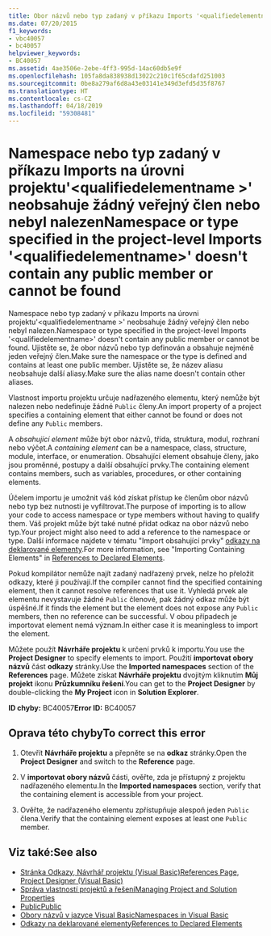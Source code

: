 ```yaml
---
title: Obor názvů nebo typ zadaný v příkazu Imports '<qualifiedelementname>' na úrovni projektu neobsahuje žádného veřejného člena nebo nebyl nalezen.
ms.date: 07/20/2015
f1_keywords:
- vbc40057
- bc40057
helpviewer_keywords:
- BC40057
ms.assetid: 4ae3506e-2ebe-4ff3-995d-14ac60db5e9f
ms.openlocfilehash: 105fa8da838938d13022c210c1f65cdafd251003
ms.sourcegitcommit: 0be8a279af6d8a43e03141e349d3efd5d35f8767
ms.translationtype: HT
ms.contentlocale: cs-CZ
ms.lasthandoff: 04/18/2019
ms.locfileid: "59308481"
---
```

# <a name="namespace-or-type-specified-in-the-project-level-imports-qualifiedelementname-doesnt-contain-any-public-member-or-cannot-be-found"></a><span data-ttu-id="54ad0-102">Namespace nebo typ zadaný v příkazu Imports na úrovni projektu'\<qualifiedelementname >' neobsahuje žádný veřejný člen nebo nebyl nalezen</span><span class="sxs-lookup"><span data-stu-id="54ad0-102">Namespace or type specified in the project-level Imports '\<qualifiedelementname>' doesn't contain any public member or cannot be found</span></span>
<span data-ttu-id="54ad0-103">Namespace nebo typ zadaný v příkazu Imports na úrovni projektu'\<qualifiedelementname >' neobsahuje žádný veřejný člen nebo nebyl nalezen.</span><span class="sxs-lookup"><span data-stu-id="54ad0-103">Namespace or type specified in the project-level Imports '\<qualifiedelementname>' doesn't contain any public member or cannot be found.</span></span> <span data-ttu-id="54ad0-104">Ujistěte se, že obor názvů nebo typ definován a obsahuje nejméně jeden veřejný člen.</span><span class="sxs-lookup"><span data-stu-id="54ad0-104">Make sure the namespace or the type is defined and contains at least one public member.</span></span> <span data-ttu-id="54ad0-105">Ujistěte se, že název aliasu neobsahuje další aliasy.</span><span class="sxs-lookup"><span data-stu-id="54ad0-105">Make sure the alias name doesn't contain other aliases.</span></span>  
  
 <span data-ttu-id="54ad0-106">Vlastnost importu projektu určuje nadřazeného elementu, který nemůže být nalezen nebo nedefinuje žádné `Public` členy.</span><span class="sxs-lookup"><span data-stu-id="54ad0-106">An import property of a project specifies a containing element that either cannot be found or does not define any `Public` members.</span></span>  
  
 <span data-ttu-id="54ad0-107">A *obsahující element* může být obor názvů, třída, struktura, modul, rozhraní nebo výčet.</span><span class="sxs-lookup"><span data-stu-id="54ad0-107">A *containing element* can be a namespace, class, structure, module, interface, or enumeration.</span></span> <span data-ttu-id="54ad0-108">Obsahující element obsahuje členy, jako jsou proměnné, postupy a další obsahující prvky.</span><span class="sxs-lookup"><span data-stu-id="54ad0-108">The containing element contains members, such as variables, procedures, or other containing elements.</span></span>  
  
 <span data-ttu-id="54ad0-109">Účelem importu je umožnit váš kód získat přístup ke členům obor názvů nebo typ bez nutnosti je vyfiltrovat.</span><span class="sxs-lookup"><span data-stu-id="54ad0-109">The purpose of importing is to allow your code to access namespace or type members without having to qualify them.</span></span> <span data-ttu-id="54ad0-110">Váš projekt může být také nutné přidat odkaz na obor názvů nebo typ.</span><span class="sxs-lookup"><span data-stu-id="54ad0-110">Your project might also need to add a reference to the namespace or type.</span></span> <span data-ttu-id="54ad0-111">Další informace najdete v tématu "Import obsahující prvky" [odkazy na deklarované elementy](../../../visual-basic/programming-guide/language-features/declared-elements/references-to-declared-elements.md).</span><span class="sxs-lookup"><span data-stu-id="54ad0-111">For more information, see "Importing Containing Elements" in [References to Declared Elements](../../../visual-basic/programming-guide/language-features/declared-elements/references-to-declared-elements.md).</span></span>  
  
 <span data-ttu-id="54ad0-112">Pokud kompilátor nemůže najít zadaný nadřazený prvek, nelze ho přeložit odkazy, které ji používají.</span><span class="sxs-lookup"><span data-stu-id="54ad0-112">If the compiler cannot find the specified containing element, then it cannot resolve references that use it.</span></span> <span data-ttu-id="54ad0-113">Vyhledá prvek ale elementu nevystavuje žádné `Public` členové, pak žádný odkaz může být úspěšné.</span><span class="sxs-lookup"><span data-stu-id="54ad0-113">If it finds the element but the element does not expose any `Public` members, then no reference can be successful.</span></span> <span data-ttu-id="54ad0-114">V obou případech je importovat element nemá význam.</span><span class="sxs-lookup"><span data-stu-id="54ad0-114">In either case it is meaningless to import the element.</span></span>  
  
 <span data-ttu-id="54ad0-115">Můžete použít **Návrháře projektu** k určení prvků k importu.</span><span class="sxs-lookup"><span data-stu-id="54ad0-115">You use the **Project Designer** to specify elements to import.</span></span> <span data-ttu-id="54ad0-116">Použití **importovat obory názvů** část **odkazy** stránky.</span><span class="sxs-lookup"><span data-stu-id="54ad0-116">Use the **Imported namespaces** section of the **References** page.</span></span> <span data-ttu-id="54ad0-117">Můžete získat **Návrháře projektu** dvojitým kliknutím **Můj projekt** ikonu **Průzkumníku řešení**.</span><span class="sxs-lookup"><span data-stu-id="54ad0-117">You can get to the **Project Designer** by double-clicking the **My Project** icon in **Solution Explorer**.</span></span>  
  
 <span data-ttu-id="54ad0-118">**ID chyby:** BC40057</span><span class="sxs-lookup"><span data-stu-id="54ad0-118">**Error ID:** BC40057</span></span>  
  
## <a name="to-correct-this-error"></a><span data-ttu-id="54ad0-119">Oprava této chyby</span><span class="sxs-lookup"><span data-stu-id="54ad0-119">To correct this error</span></span>  
  
1. <span data-ttu-id="54ad0-120">Otevřít **Návrháře projektu** a přepněte se na **odkaz** stránky.</span><span class="sxs-lookup"><span data-stu-id="54ad0-120">Open the **Project Designer** and switch to the **Reference** page.</span></span>  
  
2. <span data-ttu-id="54ad0-121">V **importovat obory názvů** části, ověřte, zda je přístupný z projektu nadřazeného elementu.</span><span class="sxs-lookup"><span data-stu-id="54ad0-121">In the **Imported namespaces** section, verify that the containing element is accessible from your project.</span></span>  
  
3. <span data-ttu-id="54ad0-122">Ověřte, že nadřazeného elementu zpřístupňuje alespoň jeden `Public` člena.</span><span class="sxs-lookup"><span data-stu-id="54ad0-122">Verify that the containing element exposes at least one `Public` member.</span></span>  
  
## <a name="see-also"></a><span data-ttu-id="54ad0-123">Viz také:</span><span class="sxs-lookup"><span data-stu-id="54ad0-123">See also</span></span>

- [<span data-ttu-id="54ad0-124">Stránka Odkazy, Návrhář projektu (Visual Basic)</span><span class="sxs-lookup"><span data-stu-id="54ad0-124">References Page, Project Designer (Visual Basic)</span></span>](/visualstudio/ide/reference/references-page-project-designer-visual-basic)
- [<span data-ttu-id="54ad0-125">Správa vlastností projektů a řešení</span><span class="sxs-lookup"><span data-stu-id="54ad0-125">Managing Project and Solution Properties</span></span>](/visualstudio/ide/managing-project-and-solution-properties)
- [<span data-ttu-id="54ad0-126">Public</span><span class="sxs-lookup"><span data-stu-id="54ad0-126">Public</span></span>](../../../visual-basic/language-reference/modifiers/public.md)
- [<span data-ttu-id="54ad0-127">Obory názvů v jazyce Visual Basic</span><span class="sxs-lookup"><span data-stu-id="54ad0-127">Namespaces in Visual Basic</span></span>](../../../visual-basic/programming-guide/program-structure/namespaces.md)
- [<span data-ttu-id="54ad0-128">Odkazy na deklarované elementy</span><span class="sxs-lookup"><span data-stu-id="54ad0-128">References to Declared Elements</span></span>](../../../visual-basic/programming-guide/language-features/declared-elements/references-to-declared-elements.md)
